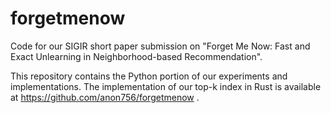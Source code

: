 # forgetmenow

Code for our SIGIR short paper submission on "Forget Me Now: Fast and Exact Unlearning in Neighborhood-based Recommendation". 

This repository contains the Python portion of our experiments and implementations. The implementation of our top-k index in Rust is available at https://github.com/anon756/forgetmenow .
